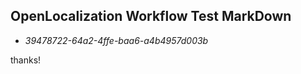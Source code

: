 ## OpenLocalization Workflow Test MarkDown
* *39478722-64a2-4ffe-baa6-a4b4957d003b*
 
thanks!

<!--HONumber=Oct16_HO4-->



